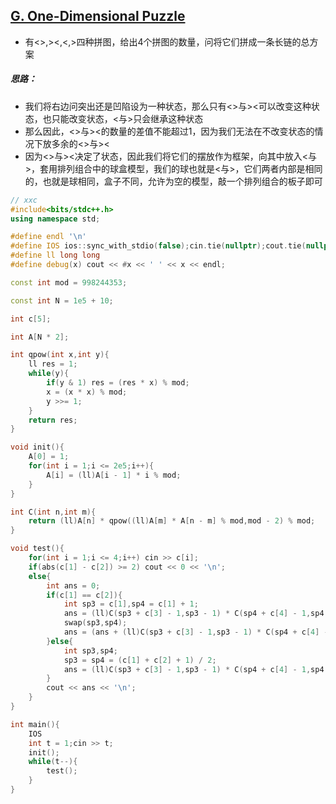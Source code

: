 ## [G. One-Dimensional Puzzle](https://codeforces.com/problemset/problem/1931/G)

* 有<>,><,<,>四种拼图，给出4个拼图的数量，问将它们拼成一条长链的总方案

##### 思路：

* 我们将右边问突出还是凹陷设为一种状态，那么只有<>与><可以改变这种状态，也只能改变状态，<与>只会继承这种状态
* 那么因此，<>与><的数量的差值不能超过1，因为我们无法在不改变状态的情况下放多余的<>与><
* 因为<>与><决定了状态，因此我们将它们的摆放作为框架，向其中放入<与>，套用排列组合中的球盒模型，我们的球也就是<与>，它们两者内部是相同的，也就是球相同，盒子不同，允许为空的模型，敲一个排列组合的板子即可

```cpp
// xxc
#include<bits/stdc++.h>
using namespace std;

#define endl '\n'
#define IOS ios::sync_with_stdio(false);cin.tie(nullptr);cout.tie(nullptr);
#define ll long long
#define debug(x) cout << #x << ' ' << x << endl;

const int mod = 998244353;

const int N = 1e5 + 10;

int c[5];

int A[N * 2];

int qpow(int x,int y){
	ll res = 1;
	while(y){
		if(y & 1) res = (res * x) % mod;
		x = (x * x) % mod;
		y >>= 1;
	}
	return res;
}

void init(){
	A[0] = 1;
	for(int i = 1;i <= 2e5;i++){
		A[i] = (ll)A[i - 1] * i % mod;
	}
}

int C(int n,int m){
	return (ll)A[n] * qpow((ll)A[m] * A[n - m] % mod,mod - 2) % mod;
}

void test(){
	for(int i = 1;i <= 4;i++) cin >> c[i];
	if(abs(c[1] - c[2]) >= 2) cout << 0 << '\n';
	else{
		int ans = 0;
		if(c[1] == c[2]){
			int sp3 = c[1],sp4 = c[1] + 1;
			ans = (ll)C(sp3 + c[3] - 1,sp3 - 1) * C(sp4 + c[4] - 1,sp4 - 1) % mod;
			swap(sp3,sp4);
			ans = (ans + (ll)C(sp3 + c[3] - 1,sp3 - 1) * C(sp4 + c[4] - 1,sp4 - 1) % mod) % mod;
		}else{
			int sp3,sp4;
			sp3 = sp4 = (c[1] + c[2] + 1) / 2;
			ans = (ll)C(sp3 + c[3] - 1,sp3 - 1) * C(sp4 + c[4] - 1,sp4 - 1) % mod;
		}
		cout << ans << '\n';
	}
}

int main(){
	IOS
	int t = 1;cin >> t;
	init();
	while(t--){
		test();
	}
}
```



